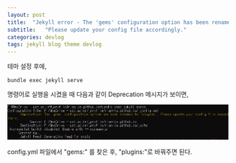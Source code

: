 ```yaml
---
layout: post
title:  "Jekyll error - The 'gems' configuration option has been renamed to 'plugins'"
subtitle:   "Please update your config file accordingly."
categories: devlog
tags: jekyll blog theme devlog
---
```



테마 설정 후에,  
```
bundle exec jekyll serve
```
명령어로 실행을 시켰을 때 다음과 같이 Deprecation 메시지가 보이면,

![](/assets/img/docs/2020-01-30/2020-01-30-gems-to-plugins.PNG)

config.yml 파일에서 "gems:" 를 찾은 후, "plugins:"로 바꿔주면 된다.


